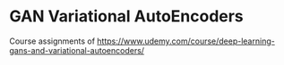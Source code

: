# GAN Variational AutoEncoders

Course assignments of https://www.udemy.com/course/deep-learning-gans-and-variational-autoencoders/
